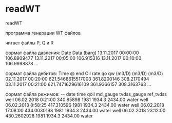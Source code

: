 # readWT
readWT

программа генерации WT файлов

читает файлы P, Q и R

формат файла давления: Date Data (barg) 13.11.2017 00:00:00 106.8909477 13.11.2017 00:05:00 106.915316 13.11.2017 00:10:00 106.9998878 ...

формат файла дебитов: Time @ end Oil rate qo qw (m3/D) (m3/D) (m3/D) 02.11.2017 00:20:00 621.5468615517003 361.8200146 308.2170494 03.11.2017 00:21:00 621.7471629616109 361.9366157 308.3163763 ...

формат файла режимов: -- date time qoil md_gauge tvdss_gauge ref_tvdss well	06.02.2018	0:21:00	340.85898	1981	1934.3 2434.00 water well	06.02.2018	8:58:25	417.310596	1981	1934.3	2434.00 water well	06.02.2018	17:08:00	434.0030198	1981 1934.3	2434.00 water well	06.02.2018	23:12:00	430.2602928	1981	1934.3	2434.00 water
